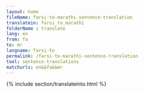 ```yaml
---
layout: home
fileName: farsi-to-marathi-sentence-translation
translatein: farsi_to_marathi
folderName : translate
lang: en
from: fa
to: mr
langname: farsi-to
permalink: /farsi-to-marathi-sentence-translation
tool: sentence-translations
matchurls: en&&fa&&mr
---
```

{% include section/translateinto.html %}
